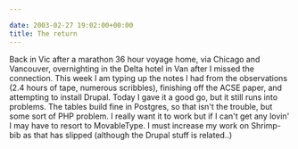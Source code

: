 ```yaml
---

date: 2003-02-27 19:02:00+00:00
title: The return
---
```


Back in Vic after a marathon 36 hour voyage home, via Chicago and Vancouver, overnighting in the Delta hotel in Van after I missed the connection. This week I am typing up the notes I had from the observations (2.4 hours of tape, numerous scribbles), finishing off the ACSE paper, and attempting to install Drupal. Today I gave it a good go, but it still runs into problems. The tables build fine in Postgres, so that isn't the trouble, but some sort of PHP problem. I really want it to work but if I can't get any lovin' I may have to resort to MovableType. I must increase my work on Shrimp-bib as that has slipped (although the Drupal stuff is related..)

